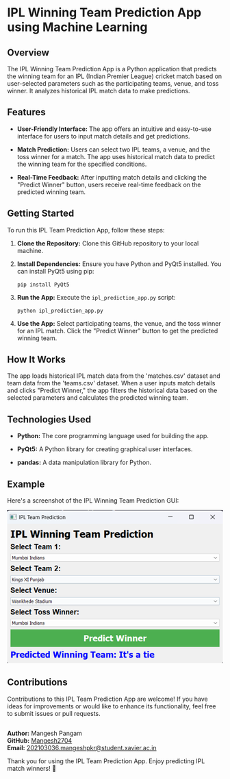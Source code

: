 # IPL Winning Team Prediction App using Machine Learning

## Overview

The IPL Winning Team Prediction App is a Python application that predicts the winning team for an IPL (Indian Premier League) cricket match based on user-selected parameters such as the participating teams, venue, and toss winner. It analyzes historical IPL match data to make predictions.

## Features

- **User-Friendly Interface:** The app offers an intuitive and easy-to-use interface for users to input match details and get predictions.

- **Match Prediction:** Users can select two IPL teams, a venue, and the toss winner for a match. The app uses historical match data to predict the winning team for the specified conditions.

- **Real-Time Feedback:** After inputting match details and clicking the "Predict Winner" button, users receive real-time feedback on the predicted winning team.

## Getting Started

To run this IPL Team Prediction App, follow these steps:

1. **Clone the Repository:** Clone this GitHub repository to your local machine.

2. **Install Dependencies:** Ensure you have Python and PyQt5 installed. You can install PyQt5 using pip:

    ```
    pip install PyQt5
    ```

3. **Run the App:** Execute the `ipl_prediction_app.py` script:

    ```
    python ipl_prediction_app.py
    ```

4. **Use the App:** Select participating teams, the venue, and the toss winner for an IPL match. Click the "Predict Winner" button to get the predicted winning team.

## How It Works

The app loads historical IPL match data from the 'matches.csv' dataset and team data from the 'teams.csv' dataset. When a user inputs match details and clicks "Predict Winner," the app filters the historical data based on the selected parameters and calculates the predicted winning team.

## Technologies Used

- **Python:** The core programming language used for building the app.
  
- **PyQt5:** A Python library for creating graphical user interfaces.

- **pandas:** A data manipulation library for Python.

## Example

Here's a screenshot of the IPL Winning Team Prediction GUI:

![IPL Winning Team Prediction GUI](ipl_predict.png)

## Contributions

Contributions to this IPL Team Prediction App are welcome! If you have ideas for improvements or would like to enhance its functionality, feel free to submit issues or pull requests.

##
**Author:** Mangesh Pangam  
**GitHub:** [Mangesh2704](https://github.com/Mangesh2704)  
**Email:** 202103036.mangeshpkr@student.xavier.ac.in

Thank you for using the IPL Team Prediction App. Enjoy predicting IPL match winners! 🏏
